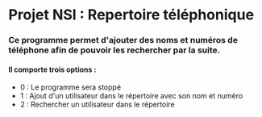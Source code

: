 # Projet NSI : Repertoire téléphonique

### Ce programme permet d'ajouter des noms et numéros de téléphone afin de pouvoir les rechercher par la suite. 

#### Il comporte trois options :
- 0 : Le programme sera stoppé
- 1 : Ajout d'un utilisateur dans le répertoire avec son nom et numéro
- 2 : Rechercher un utilisateur dans le répertoire
